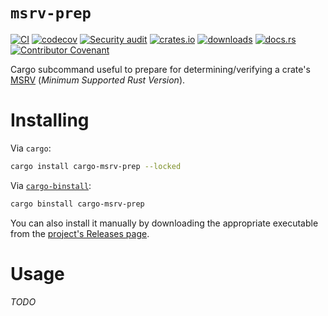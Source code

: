 # `msrv-prep`

[![CI](https://github.com/clechasseur/msrv-prep/actions/workflows/ci.yml/badge.svg?branch=main&event=push)](https://github.com/clechasseur/msrv-prep/actions/workflows/ci.yml) [![codecov](https://codecov.io/gh/clechasseur/msrv-prep/branch/main/graph/badge.svg?token=y4eecxkGcV)](https://codecov.io/gh/clechasseur/msrv-prep) [![Security audit](https://github.com/clechasseur/msrv-prep/actions/workflows/audit-check.yml/badge.svg?branch=main)](https://github.com/clechasseur/msrv-prep/actions/workflows/audit-check.yml) [![crates.io](https://img.shields.io/crates/v/msrv-prep.svg)](https://crates.io/crates/msrv-prep) [![downloads](https://img.shields.io/crates/d/msrv-prep.svg)](https://crates.io/crates/msrv-prep) [![docs.rs](https://img.shields.io/badge/docs-latest-blue.svg)](https://docs.rs/msrv-prep) [![Contributor Covenant](https://img.shields.io/badge/Contributor%20Covenant-2.1-4baaaa.svg)](CODE_OF_CONDUCT.md)

Cargo subcommand useful to prepare for determining/verifying a crate's [MSRV](https://github.com/foresterre/cargo-msrv) (_Minimum Supported Rust Version_).

# Installing

Via `cargo`:

```sh
cargo install cargo-msrv-prep --locked
```

Via [`cargo-binstall`](https://github.com/cargo-bins/cargo-binstall):

```sh
cargo binstall cargo-msrv-prep
```

You can also install it manually by downloading the appropriate executable from the [project's Releases page](https://github.com/clechasseur/msrv-prep/releases).

# Usage

_TODO_
